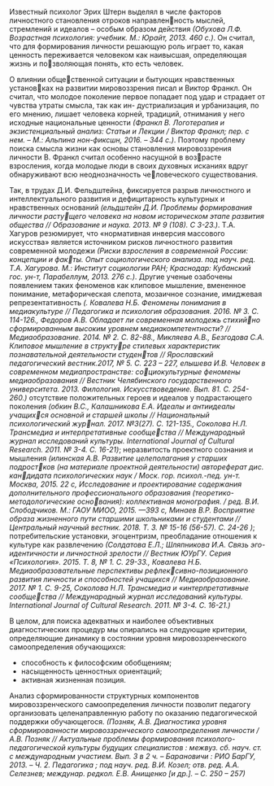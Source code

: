 Известный психолог Эрих Штерн выделял в числе факторов личностного становления отроков направленность мыслей, стремлений и идеалов – особым образом действия *(Обухова Л.Ф. Возрастная психология: учебник. М.: Юрайт, 2013. 460 с.)*. Он считал, что для формирования личности решающую роль играет то, какая ценность переживается человеком как наивысшая, определяющая жизнь и позволяющая понять, кто есть человек. 

О влиянии общественной ситуации и бытующих нравственных установках на развитии мировоззрения писал и Виктор Франкл. Он считал, что молодое поколение первое попадает под удар и страдает от чувства утраты смысла, так как ин- дустриализация и урбанизация, по его мнению, лишает человека корней, традиций, отнимания у него исходные национальные ценности *(Франкл В. Логотерапия и экзистенциальный анализ: Статьи и Лекции / Виктор Франкл; пер. с нем. – М.: Альпина нон-фиксшн, 2016. – 344 с.)*. Поэтому проблему поиска смысла жизни как основы становления мировоззрения личности В. Франкл считал особенно насущной в возрасте взросления, когда молодые люди в своих духовных исканиях вдруг обнаруживают всю неоднозначность человеческого существования.

Так, в трудах Д.И. Фельдштейна, фиксируется разрыв личностного и интеллектуального развития и дефицитарность культурных и нравственных оснований *(ельдштейн Д.И. Проблемы формирования личности растущего человека на новом историческом этапе развития общества // Образование и наука. 2013. № 9 (108). С 3-23.)*. Т.А. Хагуров резюмирует, что «нормативная инверсия массового искусства» является источником рисков личностного развития современной молодежи *(Риски взросления в современной России: концепции и факты. Опыт социологического анализа. под науч. ред. Т.А. Хагурова. М.: Институт социологии РАН; Краснодар: Кубанский гос. ун-т, Парабеллум, 2013. 276 с.)*. Другие ученые озабочены появлением таких феноменов как клиповое мышление, вмененное понимание, метафорическая слепота, мозаичное сознание, имиджевая репрезентативность *(. Ковалева Н.Б. Феномены понимания в медиакультуре // Педагогика и психология образования. 2016. № 3. С. 114-126.,  Федоров А.В. Обладает ли современная молодежь стихийно сформированным высоким уровнем медиакомпетентности? // Медиаобразование. 2014. № 2. С. 82-88., Микляева А.В., Безгодова С.А. Клиповое мышление в структуре стилевых характеристик познавательной деятельности студентов // Ярославский педагогический вестник.2017, № 5. С. 223 – 227, елышева И.В. Человек в современном медиапространстве: социокультурные феномены медиаобразования // Вестник Челябинского государственного университета. 2013. Филология. Искусствоведение. Вып. 81. C. 254-260.)* отсутствие положительных героев и идеалов у подрастающего поколения *(обкин В.С., Калашникова Е.А. Идеалы и антиидеалы учащихся основной и старшей школы // Национальный психологический журнал. 2017. №3(27). С. 121-135., Соколова Н.Л. Трансмедиа и интерпретативные сообщества // Международный журнал исследований культуры. International Journal of Cultural Research. 2011. № 3-4. C. 16-21)*; неразвитость проектного сознания и мышления *(илинская А.В. Развитие целеполагания у старших подростков (на материале проектной деятельности) автореферат дис. кандидата психологических наук / Моск. гор. психол.-пед. ун-т. Москва, 2015. 22 c, Исследование и проектирование содержания дополнительного профессионального образования (теоретико-методологические основания): коллективная монография. / ред. В.И. Слободчиков. М.: ГАОУ МИОО, 2015. —393 с, Минаев В.Р. Восприятие образа жизненного пути старшими школьниками и студентами // Центральный научный вестник. 2018. Т. 3. № 15-16 (56-57). С. 24-26 )*; потребительские установки, эгоцентризм, преобладание отношения к культуре как развлечению *(Солдатова Е.Л.; Шляпникова И.А. Связь эго-идентичности и личностной зрелости // Вестник ЮУрГУ. Серия «Психология». 2015. Т. 8, № 1. С. 29-33., Ковалева Н.Б. Медиаобразовательные перспективы рефлексивно-позиционного развития личности и способностей учащихся // Медиаобразование. 2017. № 1. С. 9-25, Соколова Н.Л. Трансмедиа и «интерпретативные сообщества // Международный журнал исследований культуры. International Journal of Cultural Research. 2011. № 3-4. C. 16-21.)*

В целом, для поиска адекватных и наиболее объективных диагностических процедур мы опирались на следующие критерии, определяющие динамику в состоянии уровня мировоззренческого самоопределения обучающихся: 
- способность к философским обобщениям; 
- насыщенность ценностных ориентаций; 
- активная жизненная позиция. 

Анализ сформированности структурных компонентов мировоззренческого самоопределения личности позволит педагогу организовать целенаправленную работу по оказанию педагогической поддержки обучающегося. *(Позняк, А.В. Диагностика уровня сформированности мировоззренческого самоопределения личности / А.В. Позняк // Актуальные проблемы формирования психолого-педагогической культуры будущих специалистов : межвуз. сб. науч. ст. с международным участием. Вып. 3 в 2 ч. – Барановичи : РИО БарГУ, 2013. – Ч. 2. Педагогика ; под науч. ред. В.И. Козел; отв. ред. А.А. Селезнев; междунар. редкол. Е.В. Анищенко [и др.]. – С. 250 – 257)*